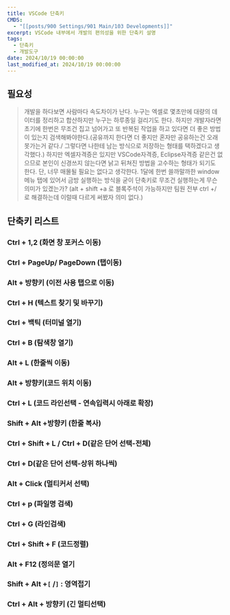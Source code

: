 ```yaml
---
title: VSCode 단축키
CMDS:
  - "[[posts/900 Settings/901 Main/103 Developments]]"
excerpt: VSCode 내부에서 개발의 편의성을 위한 단축키 설명
tags:
  - 단축키
  - 개발도구
date: 2024/10/19 00:00:00
last_modified_at: 2024/10/19 00:00:00
---
```

## 필요성
> 개발을 하다보면 사람마다 속도차이가 난다. 누구는 엑셀로 몇초만에 대량의 데이터를 정리하고 합산하지만 누구는 하루종일 걸리기도 한다. 하지만 개발자라면 초기에 한번은 무조건 집고 넘어가고 또 반복된 작업을 하고 있다면 더 좋은 방법이 있는지 검색해봐야한다.(공유까지 한다면 더 좋지만 혼자만 공유하는건 오래 못가는거 같다./ 그렇다면 나한테 남는 방식으로 저장하는 형태를 택하겠다고 생각했다.) 
> 하지만 엑셀자격증은 있지만 VSCode자격증, Eclipse자격증 같은건 없으므로 본인이 신경쓰지 않는다면 낡고 뒤쳐진 방법을 고수하는 형태가 되기도 한다.
> 단, 너무 매몰될 필요는 없다고 생각한다. 1달에 한번 쓸까말까한 window메뉴 탭에 있어서 금방 실행하는 방식을 굳이 단축키로 무조건 실행하는게 무슨 의미가 있겠는가?
> (alt + shift +a 로 블록주석이 가능하지만 팀원 전부 ctrl +/ 로 해결하는데 이럴때 다르게 써봤자 의미 없다.)
## 단축키 리스트

### Ctrl + 1,2 (화면 창 포커스 이동)
### Ctrl + PageUp/ PageDown (탭이동)
### Alt + 방향키 (이전 사용 탭으로 이동)


### Ctrl + H (텍스트 찾기 및 바꾸기)
### Ctrl + 백틱 (터미널 열기) 
### Ctrl + B (탐색창 열기)
### Alt + L (한줄씩 이동)
### Alt + 방향키(코드 위치 이동)
### Ctrl + L (코드 라인선택 - 연속입력시 아래로 확장)
### Shift + Alt +방향키 (한줄 복사)
### Ctrl + Shift + L  / Ctrl + D(같은 단어 선택-전체)
### Ctrl + D(같은 단어 선택-상위 하나씩)
### Alt + Click (멀티커서 선택)
### Ctrl + p (파일명 검색)
### Ctrl + G (라인검색)
### Ctrl + Shift + F (코드정렬)
### Alt + F12 (정의문 열기
### Shift + Alt +`[` /`]`  : 영역접기
###  Ctrl + Alt + 방향키 (긴 멀티선택)